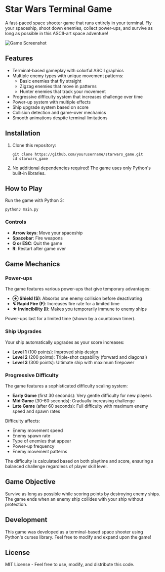 # Star Wars Terminal Game

A fast-paced space shooter game that runs entirely in your terminal. Fly your spaceship, shoot down enemies, collect power-ups, and survive as long as possible in this ASCII-art space adventure!

![Game Screenshot](screenshot.png)

## Features

- Terminal-based gameplay with colorful ASCII graphics
- Multiple enemy types with unique movement patterns:
  - Basic enemies that fly straight
  - Zigzag enemies that move in patterns
  - Hunter enemies that track your movement
- Progressive difficulty system that increases challenge over time
- Power-up system with multiple effects
- Ship upgrade system based on score
- Collision detection and game-over mechanics
- Smooth animations despite terminal limitations

## Installation

1. Clone this repository:
   ```
   git clone https://github.com/yourusername/starwars_game.git
   cd starwars_game
   ```

2. No additional dependencies required! The game uses only Python's built-in libraries.

## How to Play

Run the game with Python 3:
```
python3 main.py
```

### Controls
- **Arrow keys**: Move your spaceship
- **Spacebar**: Fire weapons
- **Q or ESC**: Quit the game
- **R**: Restart after game over

## Game Mechanics

### Power-ups

The game features various power-ups that give temporary advantages:

- **⊕ Shield (S)**: Absorbs one enemy collision before deactivating
- **↯ Rapid Fire (F)**: Increases fire rate for a limited time
- **★ Invincibility (I)**: Makes you temporarily immune to enemy ships

Power-ups last for a limited time (shown by a countdown timer).

### Ship Upgrades

Your ship automatically upgrades as your score increases:

- **Level 1** (100 points): Improved ship design
- **Level 2** (200 points): Triple-shot capability (forward and diagonal)
- **Level 3** (300 points): Ultimate ship with maximum firepower

### Progressive Difficulty

The game features a sophisticated difficulty scaling system:

- **Early Game** (first 30 seconds): Very gentle difficulty for new players
- **Mid Game** (30-60 seconds): Gradually increasing challenge
- **Late Game** (after 60 seconds): Full difficulty with maximum enemy speed and spawn rates

Difficulty affects:
- Enemy movement speed
- Enemy spawn rate
- Type of enemies that appear
- Power-up frequency
- Enemy movement patterns

The difficulty is calculated based on both playtime and score, ensuring a balanced challenge regardless of player skill level.

## Game Objective

Survive as long as possible while scoring points by destroying enemy ships. The game ends when an enemy ship collides with your ship without protection.

## Development

This game was developed as a terminal-based space shooter using Python's curses library. Feel free to modify and expand upon the game!

## License

MIT License - Feel free to use, modify, and distribute this code.

